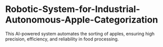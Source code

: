 # Robotic-System-for-Industrial-Autonomous-Apple-Categorization
This AI-powered system automates the sorting of apples, ensuring high precision, efficiency, and reliability in food processing.
